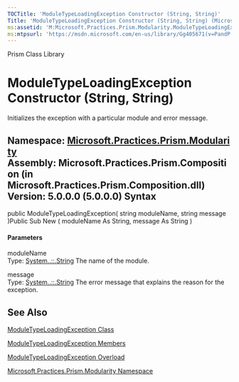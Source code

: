 ```yaml
---
TOCTitle: 'ModuleTypeLoadingException Constructor (String, String)'
Title: 'ModuleTypeLoadingException Constructor (String, String) (Microsoft.Practices.Prism.Modularity)'
ms:assetid: 'M:Microsoft.Practices.Prism.Modularity.ModuleTypeLoadingException.\#ctor(System.String,System.String)'
ms:mtpsurl: 'https://msdn.microsoft.com/en-us/library/Gg405671(v=PandP.50)'
---
```


Prism Class Library

ModuleTypeLoadingException Constructor (String, String)
=======================================================

Initializes the exception with a particular module and error message.

**Namespace:** [Microsoft.Practices.Prism.Modularity](https://msdn.microsoft.com/n:microsoft.practices.prism.modularity)
**Assembly:** Microsoft.Practices.Prism.Composition (in Microsoft.Practices.Prism.Composition.dll) Version: 5.0.0.0 (5.0.0.0)
Syntax
------

<span id="syntaxToggle"></span>public ModuleTypeLoadingException( string moduleName, string message )Public Sub New ( moduleName As String, message As String )
#### Parameters

moduleName  
Type: [System..::.String](http://msdn2.microsoft.com/en-us/library/s1wwdcbf)
The name of the module.

<!-- -->

message  
Type: [System..::.String](http://msdn2.microsoft.com/en-us/library/s1wwdcbf)
The error message that explains the reason for the exception.

See Also
--------

<span id="seeAlsoToggle"></span>
[ModuleTypeLoadingException Class](https://msdn.microsoft.com/t:microsoft.practices.prism.modularity.moduletypeloadingexception)

[ModuleTypeLoadingException Members](https://msdn.microsoft.com/allmembers.t:microsoft.practices.prism.modularity.moduletypeloadingexception)

[ModuleTypeLoadingException Overload](https://msdn.microsoft.com/overload:microsoft.practices.prism.modularity.moduletypeloadingexception.)

[Microsoft.Practices.Prism.Modularity Namespace](https://msdn.microsoft.com/n:microsoft.practices.prism.modularity)
